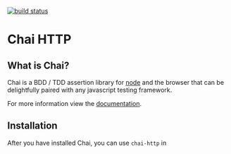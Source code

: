 [![build status](https://secure.travis-ci.org/chaijs/chai-http.png)](http://travis-ci.org/chaijs/chai-http)
# Chai HTTP



## What is Chai?

Chai is a BDD / TDD assertion library for [node](http://nodejs.org) and the browser that
can be delightfully paired with any javascript testing framework.

For more information view the [documentation](http://chaijs.com).

## Installation

After you have installed Chai, you can use `chai-http` in
